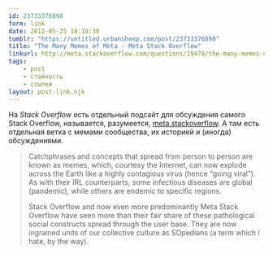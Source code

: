 ```yaml
---
id: 23733376898
form: link
date: 2012-05-25 18:18:39
tumblr: "https://untitled.urbansheep.com/post/23733376898"
title: "The Many Memes of Meta - Meta Stack Overflow"
linkurl: http://meta.stackoverflow.com/questions/19478/the-many-memes-of-meta
tags:
    - post
    - стайность
    - ссылки
layout: post-link.njk
---
```

<p>На <i>Stack Overflow</i> есть отдельный подсайт для обсуждения самого Stack Overflow, называется, разумеется, <a href="http://meta.stackoverflow.com/">meta.stackoverflow</a>. А там есть отдельная ветка с мемами сообщества, их историей и (иногда) обсуждениями.</p>

<blockquote><p>Catchphrases and concepts that spread from person to person are known as memes, which, courtesy the Internet, can now explode across the Earth like a highly contagious virus (hence &ldquo;going viral&rdquo;). As with their IRL counterparts, some infectious diseases are global (pandemic), while others are endemic to specific regions.</p>

<p>Stack Overflow and now even more predominantly Meta Stack Overflow have seen more than their fair share of these pathological social constructs spread through the user base. They are now ingrained units of our collective culture as SOpedians (a term which I hate, by the way).</p></blockquote>
